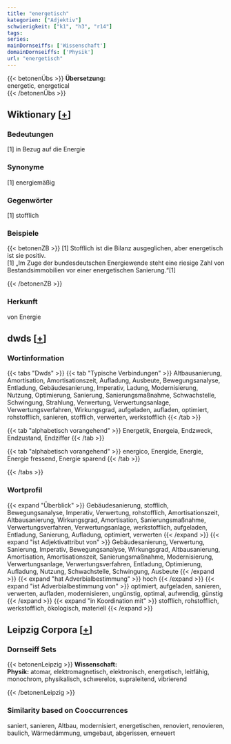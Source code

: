 ```yaml
---
title: "energetisch"
kategorien: ["Adjektiv"]
schwierigkeit: ["k1", "h3", "r14"]
tags:
series:
mainDornseiffs: ['Wissenschaft']
domainDornseiffs: ['Physik']
url: "energetisch"
---
```


{{< betonenÜbs >}}
**Übersetzung:**  
energetic, energetical  
{{< /betonenÜbs >}}

## Wiktionary [[+](https://de.wiktionary.org/wiki/energetisch)]

### Bedeutungen
[1] in Bezug auf die Energie  

### Synonyme
[1] energiemäßig  

### Gegenwörter
[1] stofflich  

### Beispiele
{{< betonenZB >}}
[1] Stofflich ist die Bilanz ausgeglichen, aber energetisch ist sie positiv.  
[1] „Im Zuge der bundesdeutschen Energiewende steht eine riesige Zahl von Bestandsimmobilien vor einer energetischen Sanierung.“[1]  

{{< /betonenZB >}}
### Herkunft
von Energie  



## dwds [[+](https://www.dwds.de/wb/energetisch)]

### Wortinformation
{{< tabs "Dwds" >}}
{{< tab "Typische Verbindungen" >}}
Altbausanierung, Amortisation, Amortisationszeit, Aufladung, Ausbeute, Bewegungsanalyse, Entladung, Gebäudesanierung, Imperativ, Ladung, Modernisierung, Nutzung, Optimierung, Sanierung, Sanierungsmaßnahme, Schwachstelle, Schwingung, Strahlung, Verwertung, Verwertungsanlage, Verwertungsverfahren, Wirkungsgrad, aufgeladen, aufladen, optimiert, rohstofflich, sanieren, stofflich, verwerten, werkstofflich
{{< /tab >}}

{{< tab "alphabetisch vorangehend" >}}
Energetik, Energeia, Endzweck, Endzustand, Endziffer
{{< /tab >}}

{{< tab "alphabetisch vorangehend" >}}
energico, Energide, Energie, Energie fressend, Energie sparend
{{< /tab >}}

{{< /tabs >}}

### Wortprofil
{{< expand "Überblick" >}} Gebäudesanierung, stofflich, Bewegungsanalyse, Imperativ, Verwertung, rohstofflich, Amortisationszeit, Altbausanierung, Wirkungsgrad, Amortisation, Sanierungsmaßnahme, Verwertungsverfahren, Verwertungsanlage, werkstofflich, aufgeladen, Entladung, Sanierung, Aufladung, optimiert, verwerten {{< /expand >}}
{{< expand "ist Adjektivattribut von" >}} Gebäudesanierung, Verwertung, Sanierung, Imperativ, Bewegungsanalyse, Wirkungsgrad, Altbausanierung, Amortisation, Amortisationszeit, Sanierungsmaßnahme, Modernisierung, Verwertungsanlage, Verwertungsverfahren, Entladung, Optimierung, Aufladung, Nutzung, Schwachstelle, Schwingung, Ausbeute {{< /expand >}}
{{< expand "hat Adverbialbestimmung" >}} hoch {{< /expand >}}
{{< expand "ist Adverbialbestimmung von" >}} optimiert, aufgeladen, sanieren, verwerten, aufladen, modernisieren, ungünstig, optimal, aufwendig, günstig {{< /expand >}}
{{< expand "in Koordination mit" >}} stofflich, rohstofflich, werkstofflich, ökologisch, materiell {{< /expand >}}

## Leipzig Corpora [[+](https://corpora.uni-leipzig.de/en/res?word=energetisch&corpusId=deu_newscrawl-public_2018)]

### Dornseiff Sets
{{< betonenLeipzig >}}
**Wissenschaft:**  
**Physik:** atomar, elektromagnetisch, elektronisch, energetisch, leitfähig, monochrom, physikalisch, schwerelos, supraleitend, vibrierend  

{{< /betonenLeipzig >}}

### Similarity based on Cooccurrences
saniert, sanieren, Altbau, modernisiert, energetischen, renoviert, renovieren, baulich, Wärmedämmung, umgebaut, abgerissen, erneuert

